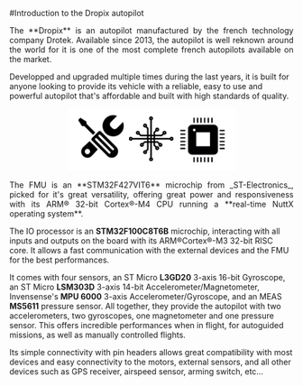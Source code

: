 #Introduction to the Dropix autopilot

<p align="justify">The **Dropix** is an autopilot manufactured by the french technology company Drotek. Available since 2013, the autopilot is well reknown around the world for it is one of the most complete french autopilots available on the market. 

Developped and upgraded multiple times during the last years, it is built for anyone looking to provide its vehicle with a reliable, easy to use and powerful autopilot that's affordable and built with high standards of quality.</p> 

<p align="center">
  <img src="./images/ico1.png?raw=true" alt="Hardware"/>
</p>

<p align="justify">The FMU is an **STM32F427VIT6** microchip from _ST-Electronics_, picked for it's great versatility, offering great power and responsiveness with its ARM® 32-bit Cortex®-M4 CPU running a **real-time NuttX operating system**.

The IO processor is an **STM32F100C8T6B** microchip, interacting with all inputs and outputs on the board with its ARM®Cortex®-M3 32-bit RISC core. It allows a fast communication with the external devices and the FMU for the best performances. 

It comes with four sensors, an ST Micro **L3GD20** 3-axis 16-bit Gyroscope, an ST Micro **LSM303D** 3-axis 14-bit Accelerometer/Magnetometer, Invensense's **MPU 6000** 3-axis Accelerometer/Gyroscope, and an MEAS **MS5611** pressure sensor. All together, they provide the autopilot with two accelerometers, two gyroscopes, one magnetometer and one pressure sensor. This offers incredible performances when in flight, for autoguided missions, as well as manually controlled flights.

Its simple connectivity with pin headers allows great compatibility with most devices and easy connectivity to the motors, external sensors, and all other devices such as GPS receiver, airspeed sensor, arming switch, etc...</p>
